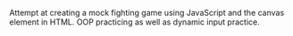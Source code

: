 Attempt at creating a mock fighting game using JavaScript and the canvas element in HTML. OOP practicing as well as dynamic input practice.
